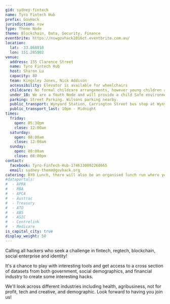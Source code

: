 ```yaml
---
gid: sydney-fintech
name: Tyro Fintech Hub
prefix: GovHack
jurisdiction: nsw
type: Theme Node
theme: Blockchain, Data, Security, Finance
eventbrite: https://nswgovhack2016ct.eventbrite.com.au/
location:
  lat: -33.868010
  lon: 151.205002
venue:
  address: 155 Clarence Street
  name: Tyro Fintech Hub
  host: Sharon Lu 
  capacity: 80
  team: Kingsley Jones, Nick Addison
  accessibility: Elevator is available for wheelchairs
  childcare: No formal childcare arrangements, however young children accompanying parents are welcome!
  under_18: We are a Youth Node and will provide a child Safe environment - Guardians must ensure safety to and from events
  parking: Street Parking. Wilsons parking nearby.
  public_transport: Wynyard Station, Carrington Street bus stop at Wynyard.
  public_transport_last: 10pm - Midnight
times:
  friday: 
    open: 05:30pm
    close: 12:00am
  saturday: 
    open: 08:00am
    close: 12:00am
  sunday: 
    open: 08:00am
    close: 08:00pm
contact:
  facebook: Tyro-FinTech-Hub-1746330092268665
  email: sydney-theme@govhack.org
catering: BYO Lunch, there will also be an organised lunch run where you can put $15-20 towards and have it delivered to you.
#dataportals:
#  - APRA
#  - RBA
#  - APCA
#  - Austrac
#  - Treasury
#  - ATO
#  - ABS
#  - ASIC
#  - Centrelink
#  - Medicare
is_capital_city: true
display_weight: 50
---
```


Calling all hackers who seek a challenge in fintech, regtech, blockchain, social enterprise and identity! 

It's a chance to play with interesting tools and get access to a cross section of datasets from both government, social demographics, and financial industry to create some interesting hacks. 

We'll look across different industries including health, agribusiness, not for profit, tech and creative, and demographic. Look forward to having you join us!